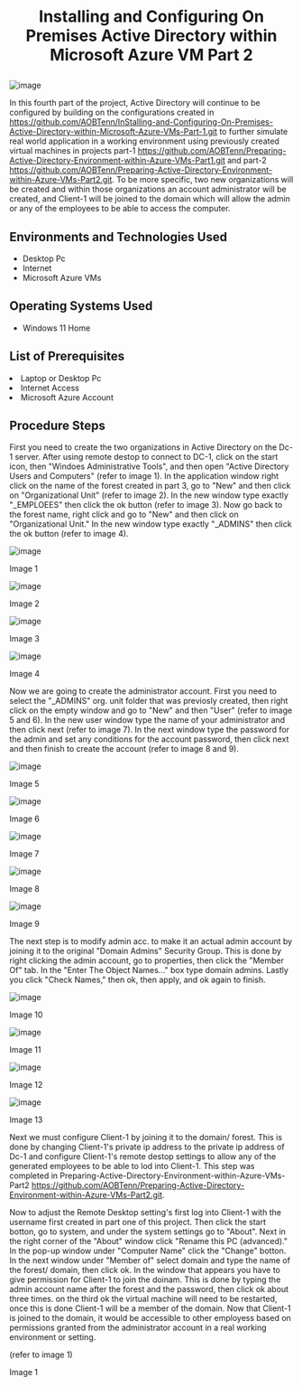 # <p align="center">Installing and Configuring On Premises Active Directory within Microsoft Azure VM Part 2
![image](https://github.com/user-attachments/assets/e4f41676-9505-49cf-82a1-c1ad2d5cf390)


In this fourth part of the project, Active Directory will continue to be configured by building on the configurations created in https://github.com/AOBTenn/InStalling-and-Configuring-On-Premises-Active-Directory-within-Microsoft-Azure-VMs-Part-1.git to further simulate real world application in a working environment using previously created virtual machines in projects part-1 https://github.com/AOBTenn/Preparing-Active-Directory-Environment-within-Azure-VMs-Part1.git and part-2 https://github.com/AOBTenn/Preparing-Active-Directory-Environment-within-Azure-VMs-Part2.git. To be more specific, two new organizations will be created and within those organizations an account administrator will be created, and Client-1 will be joined to the domain which will allow the admin or any of the employees to be able to access the computer.<br />


<h2>Environments and Technologies Used</h2>

- Desktop Pc
- Internet
- Microsoft Azure VMs 

<h2>Operating Systems Used </h2>

- Windows 11 Home</b>

<h2>List of Prerequisites</h2

- Laptop or Desktop Pc                                                                                                                                 
- Internet Access
- Microsoft Azure Account

<h2>Procedure Steps</h2>

First you need to create the two organizations in Active Directory on the Dc-1 server. After using remote destop to connect to DC-1, click on the start icon, then "Windoes Administrative Tools", and then open "Active Directory Users and Computers" (refer to image 1). In the application window right click on the name of the forest created in part 3, go to "New" and then click on "Organizational Unit" (refer to image 2). In the new window type exactly "_EMPLOEES" then click the ok button (refer to image 3). Now go back to the forest name, right click and go to "New" and then click on "Organizational Unit." In the new window type exactly "_ADMINS" then click the ok button (refer to image 4).

![image](https://github.com/user-attachments/assets/69de1377-5177-4ea3-8e1d-d2f63f69dab9)
<p>Image 1
</p>

![image](https://github.com/user-attachments/assets/5b95650a-dd49-4508-b065-3d42bf21a0e7)
<p>Image 2
</p>

![image](https://github.com/user-attachments/assets/33d6091c-1cc2-4498-b261-558d7910426c)
<p>Image 3
</p>

![image](https://github.com/user-attachments/assets/455522bd-a62e-460a-9efe-57bd1e6b2ef9)
<p>Image 4
</p>

Now we are going to create the administrator account. First you need to select the "_ADMINS" org. unit folder that was previosly created, then right click on the empty window and go to "New" and then "User" (refer to image 5 and 6). In the new user window type the name of your administrator and then click next (refer to image 7). In the next window type the password for the admin and set any conditions for the account password, then click next and then finish to create the account (refer to image 8 and 9). 

![image](https://github.com/user-attachments/assets/324ca3f7-a6d9-4aa1-96d1-6a952a3e9ab1)
<p>Image 5
</p>

![image](https://github.com/user-attachments/assets/7831eb08-3827-4e64-81d3-e61faf78cd81)
<p>Image 6
</p>

![image](https://github.com/user-attachments/assets/b5b08483-e7c1-4e2c-a6c8-e24573112596)
<p>Image 7
</p>

![image](https://github.com/user-attachments/assets/f535aeac-60c6-420e-ad2f-62a179704de1)
<p>Image 8
</p>

![image](https://github.com/user-attachments/assets/a279b9db-8994-44cf-b4e3-be6b01e77447)
<p>Image 9
</p>

The next step is to modify admin acc. to make it an actual admin account by joining it to the original "Domain Admins" Security Group. This is done by right clicking the admin account, go to properties, then click the "Member Of" tab. In the "Enter The Object Names..." box type domain admins. Lastly you click "Check Names," then ok, then apply, and ok again to finish.

![image](https://github.com/user-attachments/assets/1f4c94c3-326f-4591-81b0-25ec61fde615)
<p>Image 10
</p>

![image](https://github.com/user-attachments/assets/6ef71b95-1c8d-498f-8e4f-bf8f01e6b250)
<p>Image 11
</p>

![image](https://github.com/user-attachments/assets/5373a752-4980-406f-b65e-91ac6ed2b19c)
<p>Image 12
</p>

![image](https://github.com/user-attachments/assets/fe4006da-22d8-4166-8ff3-8502adf62f11)
<p>Image 13
</p>



Next we must configure Client-1 by joining it to the domain/ forest. This is done by changing Client-1's private ip address to the private ip address of Dc-1 and configure Client-1's remote destop settings to allow any of the generated employees to be able to lod into Client-1. This step was completed in Preparing-Active-Directory-Environment-within-Azure-VMs-Part2 https://github.com/AOBTenn/Preparing-Active-Directory-Environment-within-Azure-VMs-Part2.git. 



Now to adjust the Remote Desktop setting's first log into Client-1 with the username first created in part one of this project. Then click the start botton, go to system, and under the system settings go to "About". Next in the right corner of the "About"  window click "Rename this PC (advanced)." In the pop-up window under "Computer Name" click the "Change" botton. In the next window under "Member of" select domain and type the name of the forest/ domain, then click ok. In the window that appears you have to give permission for Client-1 to join the doinam. This is done by typing the admin account name after the forest and the password, then click ok about three times. on the third ok the virtual machine will need to be restarted, once this is done Client-1 will be a member of the domain. Now that Client-1 is joined to the domain, it would be accessible to other employess based on permissions granted from the administrator account in a real working environment or setting.












(refer to image 1)

<p>Image 1
</p>
